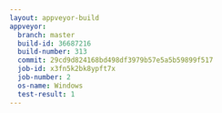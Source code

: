 ```yaml
---
layout: appveyor-build
appveyor:
  branch: master
  build-id: 36687216
  build-number: 313
  commit: 29cd9d824168bd498df3979b57e5a5b59899f517
  job-id: x3fn5k2bk8ypft7x
  job-number: 2
  os-name: Windows
  test-result: 1
---
```


